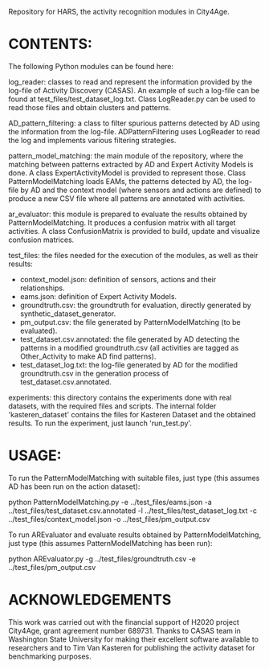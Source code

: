 Repository for HARS, the activity recognition modules in City4Age.

CONTENTS:
============

The following Python modules can be found here:

log_reader: classes to read and represent the information provided by the log-file of Activity Discovery (CASAS). An example of such a log-file can be found at test_files/test_dataset_log.txt. Class LogReader.py can be used to read those files and obtain clusters and patterns.

AD_pattern_filtering: a class to filter spurious patterns detected by AD using the information from the log-file. ADPatternFiltering uses LogReader to read the log and implements various filtering strategies.

pattern_model_matching: the main module of the repository, where the matching between patterns extracted by AD and Expert Activity Models is done. A class ExpertActivityModel is provided to represent those. Class PatternModelMatching loads EAMs, the patterns detected by AD, the log-file by AD and the context model (where sensors and actions are defined) to produce a new CSV file where all patterns are annotated with activities.

ar_evaluator: this module is prepared to evaluate the results obtained by PatternModelMatching. It produces a confusion matrix with all target activities. A class ConfusionMatrix is provided to build, update and visualize confusion matrices.

test_files: the files needed for the execution of the modules, as well as their results:
   - context_model.json: definition of sensors, actions and their relationships.
   - eams.json: definition of Expert Activity Models.
   - groundtruth.csv: the groundtruth for evaluation, directly generated by synthetic_dataset_generator.
   - pm_output.csv: the file generated by PatternModelMatching (to be evaluated).
   - test_dataset.csv.annotated: the file generated by AD detecting the patterns in a modified groundtruth.csv (all activities are tagged as Other_Activity to make AD find patterns).
   - test_dataset_log.txt: the log-file generated by AD for the modified groundtruth.csv in the generation process of test_dataset.csv.annotated.

experiments: this directory contains the experiments done with real datasets, with the required files and scripts. The internal folder 'kasteren_dataset' contains the files for Kasteren Dataset and the obtained results. To run the experiment, just launch 'run_test.py'.
   
USAGE:
============

To run the PatternModelMatching with suitable files, just type (this assumes AD has been run on the action dataset):

python PatternModelMatching.py -e ../test_files/eams.json -a ../test_files/test_dataset.csv.annotated -l ../test_files/test_dataset_log.txt -c ../test_files/context_model.json -o ../test_files/pm_output.csv

To run AREvaluator and evaluate results obtained by PatternModelMatching, just type (this assumes PatternModelMatching has been run):

python AREvaluator.py -g ../test_files/groundtruth.csv -e ../test_files/pm_output.csv

ACKNOWLEDGEMENTS
============

This work was carried out with the financial support of H2020 project City4Age, grant agreement number 689731. Thanks to CASAS team in Washington State University for making their excellent software available to researchers and to Tim Van Kasteren for publishing the activity dataset for benchmarking purposes.
